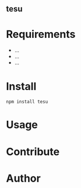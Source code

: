## tesu

# Requirements
* ...
* ...
* ...

# Install
```npm install tesu```
# Usage
# Contribute
# Author
